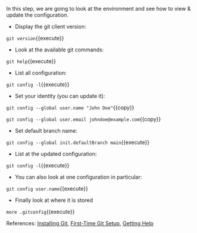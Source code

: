 In this step, we are going to look at the environment and see how to view & update the configuration.

* Display the git client version:

`git version`{{execute}}

* Look at the available git commands:

`git help`{{execute}}

* List all configuration:

`git config -l`{{execute}}

* Set your identity (you can update it):

`git config --global user.name "John Doe"`{{copy}}

`git config --global user.email johndoe@example.com`{{copy}}

* Set default branch name:

`git config --global init.defaultBranch main`{{execute}}

* List at the updated configuration:

`git config -l`{{execute}}

* You can also look at one configuration in particular:

`git config user.name`{{execute}}

* Finally look at where it is stored

`more .gitconfig`{{execute}}

References: [Installing Git](https://git-scm.com/book/en/v2/Getting-Started-Installing-Git), [First-Time Git Setup](https://git-scm.com/book/en/v2/Getting-Started-First-Time-Git-Setup), [Getting Help](https://git-scm.com/book/en/v2/Getting-Started-Getting-Help)

